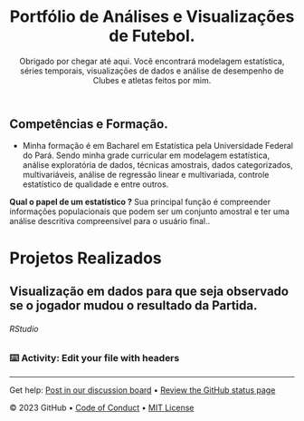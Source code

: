 <header>

<!--
  <<< Author notes: Course header >>>
  Include a 1280×640 image, course title in sentence case, and a concise description in emphasis.
  In your repository settings: enable template repository, add your 1280×640 social image, auto delete head branches.
  Add your open source license, GitHub uses MIT license.
-->

# Portfólio de Análises e Visualizações de Futebol.
Obrigado por chegar até aqui. Você encontrará modelagem estatística, séries temporais, visualizações de dados e análise de desempenho de Clubes e atletas feitos por mim.
</header>

<!--
  <<< Author notes: Step 1 >>>
  Choose 3-5 steps for your course.
  The first step is always the hardest, so pick something easy!
  Link to docs.github.com for further explanations.
  Encourage users to open new tabs for steps!
-->

## Competências e Formação.
- Minha formação é em Bacharel em Estatística pela Universidade Federal do Pará. Sendo minha grade curricular em modelagem estatística, análise exploratória de dados, técnicas amostrais, dados categorizados, multivariáveis, análise de regressão linear e multivariada, controle estatístico de qualidade e entre outros.

**Qual o papel de um estatístico ?** Sua principal função é compreender informações populacionais que podem ser um conjunto amostral e ter uma análise descritiva compreensível para o usuário final..

# Projetos Realizados

## Visualização em dados para que seja observado se o jogador mudou o resultado da Partida.

###### RStudio

### :keyboard: Activity: Edit your file with headers



<footer>

<!--
  <<< Author notes: Footer >>>
  Add a link to get support, GitHub status page, code of conduct, license link.
-->

---

Get help: [Post in our discussion board](https://github.com/orgs/skills/discussions/categories/communicate-using-markdown) &bull; [Review the GitHub status page](https://www.githubstatus.com/)

&copy; 2023 GitHub &bull; [Code of Conduct](https://www.contributor-covenant.org/version/2/1/code_of_conduct/code_of_conduct.md) &bull; [MIT License](https://gh.io/mit)

</footer>
